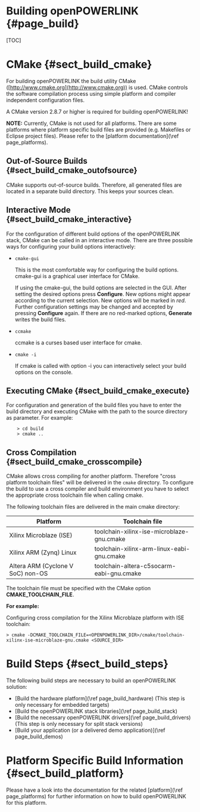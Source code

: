 Building openPOWERLINK {#page_build}
======================

[TOC]

# CMake {#sect_build_cmake}

For building openPOWERLINK the build utility CMake
([http://www.cmake.org](http://www.cmake.org)) is used. CMake controls the
software compilation process using simple platform and compiler independent
configuration files.

A CMake version 2.8.7 or higher is required for building openPOWERLINK!

__NOTE:__ Currently, CMake is not used for all platforms. There are some platforms
where platform specific build files are provided (e.g. Makefiles or Eclipse
project files). Please refer to the [platform documentation](\ref page_platforms).

## Out-of-Source Builds {#sect_build_cmake_outofsource}

CMake supports out-of-source builds. Therefore, all generated files are located
in a separate build directory. This keeps your sources clean.

## Interactive Mode {#sect_build_cmake_interactive}

For the configuration of different build options of the openPOWERLINK stack,
CMake can be called in an interactive mode. There are three possible ways for
configuring your build options interactively:

* `cmake-gui`

  This is the most comfortable way for configuring the build options. cmake-gui
  is a graphical user interface for CMake.

  If using the cmake-gui, the build options are selected in the GUI. After
  setting the desired options press __Configure__. New options might appear
  according to the current selection. New options will be marked in _red_.
  Further configuration settings may be changed and accepted by pressing
  __Configure__ again. If there are no red-marked options, __Generate__ writes
  the build files.

* `ccmake`

  ccmake is a curses based user interface for cmake.

* `cmake -i`

  If cmake is called with option -i you can interactively select your build
  options on the console.

## Executing CMake {#sect_build_cmake_execute}

For configuration and generation of the build files you have to enter
the build directory and executing CMake with the path to the source directory
as parameter. For example:

        > cd build
        > cmake ..

## Cross Compilation {#sect_build_cmake_crosscompile}

CMake allows cross compiling for another platform. Therefore "cross platform
toolchain files" will be delivered in the `cmake` directory. To configure
the build to use a cross compiler and build environment you have to select
the appropriate cross toolchain file when calling cmake.

The following toolchain files are delivered in the main cmake directory:

| Platform                          | Toolchain file                            |
| --------------------------------- | ----------------------------------------- |
| Xilinx Microblaze (ISE)           | toolchain-xilinx-ise-microblaze-gnu.cmake |
| Xilinx ARM (Zynq) Linux           | toolchain-xilinx-arm-linux-eabi-gnu.cmake |
| Altera ARM (Cyclone V SoC) non-OS | toolchain-altera-c5socarm-eabi-gnu.cmake  |

The toolchain file must be specified with the CMake option __CMAKE_TOOLCHAIN_FILE__.

__For example:__

Configuring cross compilation for the Xilinx Microblaze platform with ISE toolchain:

    > cmake -DCMAKE_TOOLCHAIN_FILE=<OPENPOWERLINK_DIR>/cmake/toolchain-xilinx-ise-microblaze-gnu.cmake <SOURCE_DIR>

# Build Steps {#sect_build_steps}

The following build steps are necessary to build an openPOWERLINK solution:

* [Build the hardware platform](\ref page_build_hardware)
  (This step is only necessary for embedded targets)
* [Build the openPOWERLINK stack libraries](\ref page_build_stack)
* [Build the necessary openPOWERLINK drivers](\ref page_build_drivers)
  (This step is only necessary for split stack versions)
* [Build your application (or a delivered demo application)](\ref page_build_demos)

# Platform Specific Build Information {#sect_build_platform}

Please have a look into the documentation for the related [platform](\ref page_platforms)
for further information on how to build openPOWERLINK for this platform.

